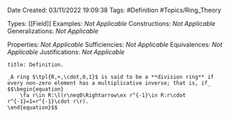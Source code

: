 <div class="topSpace"></div>

Date Created: 03/11/2022 19:09:38
Tags: #Definition #Topics/Ring_Theory

Types: [[Field]]
Examples: _Not Applicable_
Constructions: _Not Applicable_
Generalizations: _Not Applicable_

Properties: _Not Applicable_
Sufficiencies: _Not Applicable_
Equivalences: _Not Applicable_
Justifications: _Not Applicable_

``` ad-Definition
title: Definition.

_A ring $\tpl{R,+,\cdot,0,1}$ is said to be a **division ring** if every non-zero element has a multiplicative inverse; that is, if_
$$\begin{equation}
    \fa r\in R:\l(r\neq0\Rightarrow\ex r^{-1}\in R:r\cdot r^{-1}=1=r^{-1}\cdot r\r).
\end{equation}$$

```
